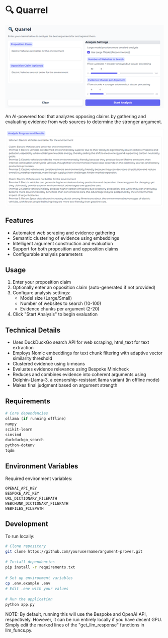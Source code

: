 #  :mag: Quarrel 
![alt text](https://github.com/plehman2000/quarrel/blob/main/assets/im1.png)

An AI-powered tool that analyzes opposing claims by gathering and evaluating evidence from web sources to determine the stronger argument.

![alt text](https://github.com/plehman2000/quarrel/blob/main/assets/im2.png)

## Features

- Automated web scraping and evidence gathering
- Semantic clustering of evidence using embeddings
- Intelligent argument construction and evaluation 
- Support for both proposition and opposition claims
- Configurable analysis parameters

## Usage

1. Enter your proposition claim
2. Optionally enter an opposition claim (auto-generated if not provided)
3. Configure analysis settings:
   - Model size (Large/Small)
   - Number of websites to search (10-100)
   - Evidence chunks per argument (2-20)
4. Click "Start Analysis" to begin evaluation

## Technical Details

- Uses DuckDuckGo search API for web scraping, html_text for text extraction
- Employs Nomic embeddings for text chunk filtering with adaptive vector similarity threshold
- Clustered evidence using k-means
- Evaluates evidence relevance using Bespoke Minicheck
- Reduces and combines evidence into coherent arguments using Dolphin-Llama-3, a censorship-resistant llama variant (in offline mode)
- Makes final judgment based on argument strength

## Requirements

```python
# Core dependencies
ollama (if running offline)
numpy
scikit-learn
simsimd
duckduckgo_search
python-dotenv
tqdm
```

## Environment Variables

Required environment variables:
```
OPENAI_API_KEY
BESPOKE_API_KEY
URL_DICTIONARY_FILEPATH 
WEBCHUNK_DICTIONARY_FILEPATH  
WEBFILES_FILEPATH
```

## Development

To run locally:
 
```bash
# Clone repository
git clone https://github.com/yourusername/argument-prover.git

# Install dependencies
pip install -r requirements.txt

# Set up environment variables
cp .env.example .env
# Edit .env with your values

# Run the application
python app.py
```
NOTE: By default, running this will use the Bespoke and OpenAI API, respectively. However, it can be run entirely locally if you have decent GPU. Simply edit the marked lines of the "get_llm_response" functions in llm_funcs.py. 


